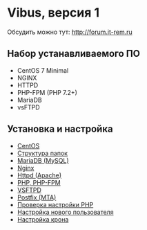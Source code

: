 # Vibus, версия 1

Обсудить можно тут: http://forum.it-rem.ru

## Набор устанавливаемого ПО
- CentOS 7 Minimal
- NGINX
- HTTPD
- PHP-FPM (PHP 7.2+)
- MariaDB
- vsFTPD

## Установка и настройка
- [CentOS](doc/configure/centos.md)
- [Структура папок](doc/configure/dir.md)
- [MariaDB (MySQL)](doc/configure/mariadb.md)
- [Nginx](doc/configure/nginx.md)
- [Httpd (Apache)](doc/configure/httpd.md)
- [PHP, PHP-FPM](doc/configure/php-fpm.md)
- [VSFTPD](doc/configure/vsftpd.md)
- [Postfix (MTA)](doc/configure/postfix.md)
- [Проверка настройки PHP](doc/configure/check-php.md)
- [Настройка нового пользователя](doc/configure/new-user.md)
- [Настройка крона](doc/configure/cron.md)
